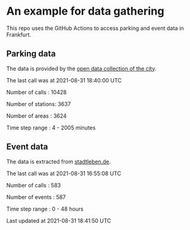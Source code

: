 # An example for data gathering

This repo uses the GitHub Actions to access parking and event data in Frankfurt.

## Parking data
The data is provided by the [open data collection of the city](https://www.offenedaten.frankfurt.de/).

The last call was at 2021-08-31 18:40:00 UTC

Number of calls   : 10428

Number of stations:  3637

Number of areas   :  3624

Time step range   :     4 -  2005 minutes


## Event data
The data is extracted from [stadtleben.de](https://stadtleben.de/frankfurt/).

The last call was at 2021-08-31 16:55:08 UTC

Number of calls   : 583

Number of events  : 587

Time step range   :   0 -  48 hours


Last updated at 2021-08-31 18:41:50 UTC
